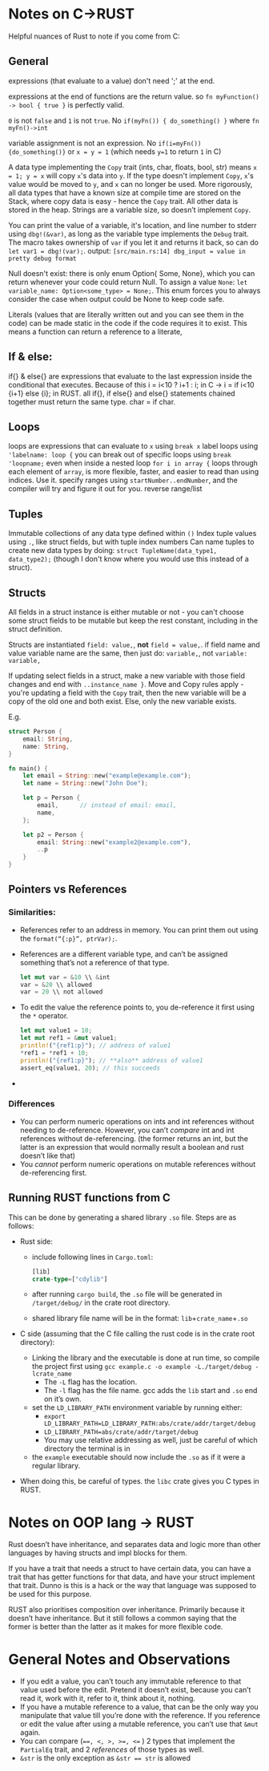 # Notes on C->RUST

Helpful nuances of Rust to note if you come from C:

## General

expressions (that evaluate to a value) don't need ';' at the end.

expressions at the end of functions are the return value. so `fn myFunction() -> bool { true }` is perfectly valid.

`0` is not `false` and `1` is not `true`. No `if(myFn()) { do_something() }` where `fn myFn()->int`

variable assignment is not an expression. No `if(i=myFn()) {do_something()}` or `x = y = 1` (which needs `y=1` to return `1` in C)

A data type implementing the `Copy` trait (ints, char, floats, bool, str) means `x = 1; y = x` will copy `x`'s data into `y`. If the type doesn't implement `Copy`, `x`'s value would be moved to `y`, and `x` can no longer be used.
    More rigorously, all data types that have a known size at compile time are stored on the Stack, where copy data is easy - hence the `Copy` trait. All other data is stored in the heap. Strings are a variable size, so doesn’t implement `Copy`.

You can print the value of a variable, it's location, and line number to stderr using `dbg!(&var)`, as long as the variable type implements the `Debug` trait. The macro takes ownership of `var` if you let it and returns it back, so can do `let var1 = dbg!(var);`.
output: `[src/main.rs:14] dbg_input = value in pretty debug format`

Null doesn't exist: there is only enum Option<T>{ Some<T>, None}, which you can return whenever your code could return Null. To assign a value `None`: `let variable_name: Option<some_type> = None;`. This enum forces you to always consider the case when output could be None to keep code safe.

Literals (values that are literally written out and you can see them in the code) can be made static in the code if the code requires it to exist. This means a function can return a reference to a literate, 

## If & else:

if{} & else{} are expressions that evaluate to the last expression inside the conditional that executes. 
Because of this i = i<10 ? i+1 : i; in C -> i = if i<10 {i+1} else {i}; in RUST. 
all if{}, if else{} and else{} statements chained together must return the same type. char = if char.

## Loops

loops are expressions that can evaluate to `x` using `break x` 
label loops using `'labelname: loop {`
you can break out of specific loops using `break 'loopname;` even when inside a nested loop
`for i in array {` loops through each element of `array`, is more flexible, faster, and easier to read than using indices. Use it.
specify ranges using `startNumber..endNumber`, and the compiler will try and figure it out for you.
reverse range/list

## Tuples
Immutable collections of any data type defined within `()`
Index tuple values using `.`, like struct fields, but with tuple index numbers
Can name tuples to create new data types by doing: `struct TupleName(data_type1, data_type2);` (though I don't know where you would use this instead of a struct).

## Structs
All fields in a struct instance is either mutable or not - you can't choose some struct fields to be mutable but keep the rest constant, including in the struct definition.

Structs are instantiated `field: value,`, **not** `field = value,`.
if field name and value variable name are the same, then just do: `variable,`, not `variable: variable,`

If updating select fields in a struct, make a new variable with those field changes and end with `..instance_name }`.
Move and Copy rules apply - you're updating a field with the `Copy` trait, then the new variable will be a copy of the old one and both exist. Else, only the new variable exists.

E.g.
```rust
struct Person {
    email: String,
    name: String,
}

fn main() {
    let email = String::new("example@example.com");
    let name = String::new("John Doe");

    let p = Person {
        email,      // instead of email: email,
        name,
    };

    let p2 = Person {
        email: String::new("example2@example.com"),
        ..p
    }
}
```

## Pointers vs References

### Similarities:

- References refer to an address in memory. You can print them out using the `format(“{:p}”, ptrVar);`. 

- References are a different variable type, and can’t be assigned something that’s not a reference of that type.

    ```rust
    let mut var = &10 \\ &int
    var = &20 \\ allowed
    var = 20 \\ not allowed
    ```

- To edit the value the reference points to, you de-reference it first using the `*` operator. 

    ```rust
    let mut value1 = 10;
    let mut ref1 = &mut value1;
    println!("{ref1:p}"); // address of value1
    *ref1 = *ref1 + 10;
    println!("{ref1:p}"); // **also** address of value1
    assert_eq(value1, 20); // this succeeds
    ```
    
- 

### Differences

- You can perform numeric operations on ints and int references without needing to de-reference. However, you can’t *compare* int and int references without de-referencing. (the former returns an int, but the latter is an expression that would normally result a boolean and rust doesn’t like that)
- You *cannot* perform numeric operations on mutable references without de-referencing first.

## Running RUST functions from C

This can be done by generating a shared library `.so` file. Steps are as follows:

- Rust side:

    - include following lines in `Cargo.toml`:

        ```rust
        [lib]
        crate-type=["cdylib"]
        ```

    - after running `cargo build`,  the `.so` file will be generated in `/target/debug/` in the crate root directory.

    - shared library file name will be in the format: `lib`+`crate_name`+`.so`

- C side (assuming that the C file calling the rust code is in the crate root directory):

    - Linking the library and the executable is done at run time, so compile the project first using `gcc example.c -o example -L./target/debug -lcrate_name`
        - The `-L` flag has the location.
        - The `-l` flag has the file name. gcc adds the `lib` start and `.so` end on it’s own.
    - set the `LD_LIBRARY_PATH` environment variable by running either:
        -  `export LD_LIBRARY_PATH=LD_LIBRARY_PATH:abs/crate/addr/target/debug`
        - `LD_LIBRARY_PATH=abs/crate/addr/target/debug`
        - You may use relative addressing as well, just be careful of which directory the terminal is in
    - the `example` executable should now include the `.so` as if it were a regular library.

- When doing this, be careful of types. the `libc` crate gives you C types in RUST.

# Notes on OOP lang -> RUST

Rust doesn’t have inheritance, and separates data and logic more than other languages by having structs and impl blocks for them.

If you have a trait that needs a struct to have certain data, you can have a trait that has getter functions for that data, and have your struct implement that trait. Dunno is this is a hack or the way that language was supposed to be used for this purpose.

RUST also prioritises composition over inheritance. Primarily because it doesn’t have inheritance. But it still follows a common saying that the former is better than the latter as it makes for more flexible code.



# General Notes and Observations

- If you edit a value, you can’t touch any immutable reference to that value used before the edit. Pretend it doesn’t exist, because you can’t read it, work with it, refer to it, think about it, nothing.
- If you have a mutable reference to a value, that can be the only way you manipulate that value till you’re done with the reference. If you reference or edit the value after using a mutable reference, you can’t use that `&mut` again.
- You can compare (`==, <, >, >=, <=` ) 2 types that implement the `PartialEq` trait, and 2 *references* of those types as well.
- `&str` is the only exception as `&str == str` is allowed
